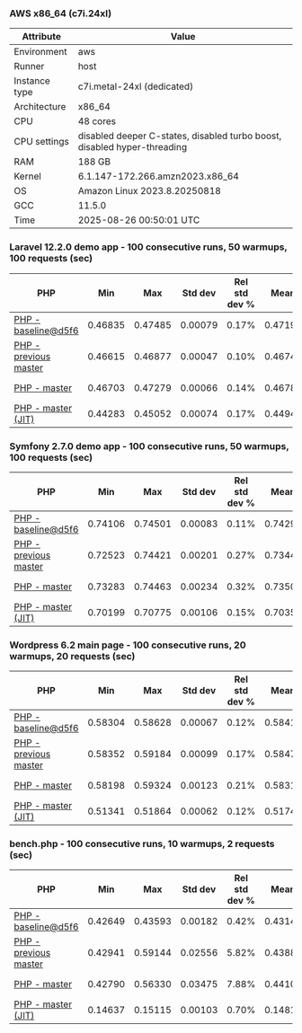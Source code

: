 ### AWS x86_64 (c7i.24xl)

|  Attribute    |     Value      |
|---------------|----------------|
| Environment   |aws|
| Runner        |host|
| Instance type |c7i.metal-24xl (dedicated)|
| Architecture  |x86_64
| CPU           |48 cores|
| CPU settings  |disabled deeper C-states, disabled turbo boost, disabled hyper-threading|
| RAM           |188 GB|
| Kernel        |6.1.147-172.266.amzn2023.x86_64|
| OS            |Amazon Linux 2023.8.20250818|
| GCC           |11.5.0|
| Time          |2025-08-26 00:50:01 UTC|

### Laravel 12.2.0 demo app - 100 consecutive runs, 50 warmups, 100 requests (sec)

|     PHP     |     Min     |     Max     |    Std dev   | Rel std dev % |  Mean  | Mean diff % |   Median   | Median diff % |   Skew  | P-value |  Instr count  |     Memory    |
|-------------|-------------|-------------|--------------|---------------|--------|-------------|------------|---------------|---------|---------|---------------|---------------|
|[PHP - baseline@d5f6](https://github.com/php/php-src/commit/d5f6e56610)|0.46835|0.47485|0.00079|0.17%|0.47190|0.00%|0.47177|0.00%|0.403|0.999|181824955|43.28 MB|
|[PHP - previous master](https://github.com/php/php-src/commit/fc0dd9d4ca)|0.46615|0.46877|0.00047|0.10%|0.46740|-0.95%|0.46734|-0.94%|0.098|0.000|177210763|43.70 MB|
|[PHP - master](https://github.com/php/php-src/commit/99068da2b1)|0.46703|0.47279|0.00066|0.14%|0.46787|-0.85%|0.46777|-0.85%|4.373|0.000|177215741|43.70 MB|
|[PHP - master (JIT)](https://github.com/php/php-src/commit/99068da2b1)|0.44283|0.45052|0.00074|0.17%|0.44947|-4.75%|0.44955|-4.71%|-7.278|0.000|149580728|53.79 MB|

### Symfony 2.7.0 demo app - 100 consecutive runs, 50 warmups, 100 requests (sec)

|     PHP     |     Min     |     Max     |    Std dev   | Rel std dev % |  Mean  | Mean diff % |   Median   | Median diff % |   Skew  | P-value |  Instr count  |     Memory    |
|-------------|-------------|-------------|--------------|---------------|--------|-------------|------------|---------------|---------|---------|---------------|---------------|
|[PHP - baseline@d5f6](https://github.com/php/php-src/commit/d5f6e56610)|0.74106|0.74501|0.00083|0.11%|0.74295|0.00%|0.74295|0.00%|0.060|0.999|292381763|39.96 MB|
|[PHP - previous master](https://github.com/php/php-src/commit/fc0dd9d4ca)|0.72523|0.74421|0.00201|0.27%|0.73445|-1.14%|0.73417|-1.18%|1.626|0.000|288310168|40.46 MB|
|[PHP - master](https://github.com/php/php-src/commit/99068da2b1)|0.73283|0.74463|0.00234|0.32%|0.73505|-1.06%|0.73448|-1.14%|2.884|0.000|288324644|40.46 MB|
|[PHP - master (JIT)](https://github.com/php/php-src/commit/99068da2b1)|0.70199|0.70775|0.00106|0.15%|0.70350|-5.31%|0.70326|-5.34%|1.633|0.000|267489623|48.06 MB|

### Wordpress 6.2 main page - 100 consecutive runs, 20 warmups, 20 requests (sec)

|     PHP     |     Min     |     Max     |    Std dev   | Rel std dev % |  Mean  | Mean diff % |   Median   | Median diff % |   Skew  | P-value |  Instr count  |     Memory    |
|-------------|-------------|-------------|--------------|---------------|--------|-------------|------------|---------------|---------|---------|---------------|---------------|
|[PHP - baseline@d5f6](https://github.com/php/php-src/commit/d5f6e56610)|0.58304|0.58628|0.00067|0.12%|0.58416|0.00%|0.58402|0.00%|0.982|0.999|1133181476|43.42 MB|
|[PHP - previous master](https://github.com/php/php-src/commit/fc0dd9d4ca)|0.58352|0.59184|0.00099|0.17%|0.58470|0.09%|0.58452|0.09%|4.515|0.000|1129323571|43.47 MB|
|[PHP - master](https://github.com/php/php-src/commit/99068da2b1)|0.58198|0.59324|0.00123|0.21%|0.58311|-0.18%|0.58290|-0.19%|5.967|0.000|1129267577|43.41 MB|
|[PHP - master (JIT)](https://github.com/php/php-src/commit/99068da2b1)|0.51341|0.51864|0.00062|0.12%|0.51740|-11.43%|0.51737|-11.41%|-2.376|0.000|867859217|61.46 MB|

### bench.php - 100 consecutive runs, 10 warmups, 2 requests (sec)

|     PHP     |     Min     |     Max     |    Std dev   | Rel std dev % |  Mean  | Mean diff % |   Median   | Median diff % |   Skew  | P-value |  Instr count  |     Memory    |
|-------------|-------------|-------------|--------------|---------------|--------|-------------|------------|---------------|---------|---------|---------------|---------------|
|[PHP - baseline@d5f6](https://github.com/php/php-src/commit/d5f6e56610)|0.42649|0.43593|0.00182|0.42%|0.43141|0.00%|0.43111|0.00%|0.265|0.999|2031002343|26.48 MB|
|[PHP - previous master](https://github.com/php/php-src/commit/fc0dd9d4ca)|0.42941|0.59144|0.02556|5.82%|0.43884|1.72%|0.43305|0.45%|4.484|0.000|2031543226|26.71 MB|
|[PHP - master](https://github.com/php/php-src/commit/99068da2b1)|0.42790|0.56330|0.03475|7.88%|0.44102|2.23%|0.43021|-0.21%|2.926|0.000|2031543239|26.71 MB|
|[PHP - master (JIT)](https://github.com/php/php-src/commit/99068da2b1)|0.14637|0.15115|0.00103|0.70%|0.14814|-65.66%|0.14813|-65.64%|0.398|0.000|537062436|27.91 MB|
